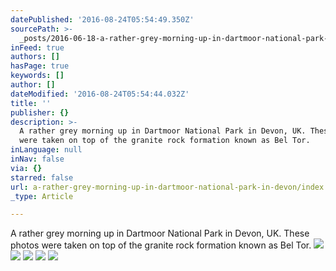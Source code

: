 ```yaml
---
datePublished: '2016-08-24T05:54:49.350Z'
sourcePath: >-
  _posts/2016-06-18-a-rather-grey-morning-up-in-dartmoor-national-park-in-devon.md
inFeed: true
authors: []
hasPage: true
keywords: []
author: []
dateModified: '2016-08-24T05:54:44.032Z'
title: ''
publisher: {}
description: >-
  A rather grey morning up in Dartmoor National Park in Devon, UK. These photos
  were taken on top of the granite rock formation known as Bel Tor.
inLanguage: null
inNav: false
via: {}
starred: false
url: a-rather-grey-morning-up-in-dartmoor-national-park-in-devon/index.html
_type: Article

---
```

A rather grey morning up in Dartmoor National Park in Devon, UK. These photos were taken on top of the granite rock formation known as Bel Tor.
![](https://the-grid-user-content.s3-us-west-2.amazonaws.com/772f067c-ab5b-47a0-a25c-c94c25e89aeb.jpg)
![](https://imgflo.herokuapp.com/graph/vahj1ThiexotieMo/c529f2566b7cf498a726b2247dd2d207/croprotate.jpg?cropheight=2660&cropwidth=11212&degrees=0&input=https%3A%2F%2Fthe-grid-user-content.s3-us-west-2.amazonaws.com%2Fa5ae5214-5fde-4c5e-8293-0fbceccaf575.jpg&x=0&y=0)
![](https://the-grid-user-content.s3-us-west-2.amazonaws.com/46d81350-c065-4dff-b261-3088b4b25fd6.jpg)
![](https://the-grid-user-content.s3-us-west-2.amazonaws.com/f6f3e1a8-dfa8-432c-b84b-0d4007e28507.jpg)
![](https://the-grid-user-content.s3-us-west-2.amazonaws.com/8494fcea-1bdc-4cb7-bdca-89b440091bac.jpg)
